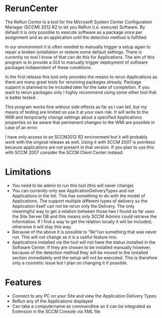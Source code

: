 # RerunCenter

The ReRun Center is a tool for the Microsoft System Center Configuration Manager (SCCM) 2012 R2 to let you ReRun (i.e. execute) Software.
By default it is only possible to execute software as a package once per assignment and as an application until the detection method is fulfilled.

In our environment it is often needed to manually trigger a setup again to repair a broken isntallation or restore some default settings.
There is currently no tool I know of that can do this for Applications.
The aim of this program is to provide a GUI to manually trigger deployment of software packages independent of these conditions.

In the first release this tool only provides the means to rerun Applications as there are many great tools for rerunning packages already.
Package support is planned to be included later for the sake of completion.
If you want to rerun packages only I highly recommend using some other tool that is better tested.

This program works fine without side effects as far as I can tell, but my means of testing are limited so use it at your own risk.
It will write to the WMI and temporarily change settings about a specified Applications properties so be aware that permanent changes to the WMI are possible in case of an error.

I have only access to an SCCM2012 R2 environment but it will probably work with the original release as well. 
Using it with SCCM 2007 is pointless because applications are not present in that version. 
If you plan to use this with SCCM 2007 consider the SCCM Client Center instead.

# Limitations
* You need to be admin to run this tool (this will never change)
* You can currently only see ApplicationDeliveryTypes and not Applications in the list. This has something to do with the model of Applications. The support multiple different types of delivery so the Application itself can not be rerun only the Delivery. The only meaningful way to get a relation between those two I found so far uses the Site Server DB and this means only SCCM Admins could retrieve the information. If I find a way to get the relation locally it will be included, otherwise it will stay this way.
* Because of the above it is possible to "Re"run something that was never run. This will not change as it is a useful feature imo.
* Applications installed via the tool will not have the status installed in the Software Center. If they are chosen to be installed manually however, because of the detection method they will be moved to the isntalled section immediately and the setup will not be executed. This is therefore only a cosmetic issue but I plan on changing it if possible.
 
# Features
* Connect to any PC on your Site and view the Application Delivery Types
* ReRun any of the Applications displayed
* Can take a computername as commandline so it can be integrated as Extension in the SCCM Console via XML file
